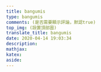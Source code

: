 ```yaml
---
title: bangumis
type: bangumis
comments: (是否需要顯示評論，默認true)
top_img: (設置頂部圖)
translate_title: bangumis
date: 2020-04-14 19:03:34
description:
mathjax:
katex:
aside:
---
```

